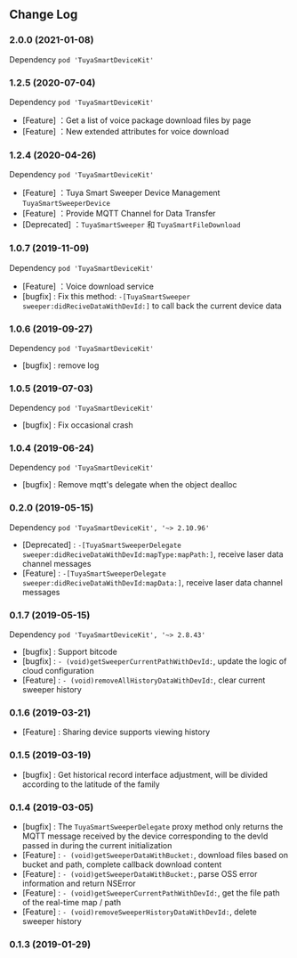 ## Change Log

### 2.0.0 (2021-01-08)

Dependency `pod 'TuyaSmartDeviceKit'`



### 1.2.5 (2020-07-04)

Dependency `pod 'TuyaSmartDeviceKit'`

- [Feature] ：Get a list of voice package download files by page
- [Feature] ：New extended attributes for voice download



### 1.2.4 (2020-04-26)

Dependency `pod 'TuyaSmartDeviceKit'`

- [Feature] ：Tuya Smart Sweeper Device Management `TuyaSmartSweeperDevice`
- [Feature] ：Provide MQTT Channel for Data Transfer 
- [Deprecated] ：`TuyaSmartSweeper` 和 `TuyaSmartFileDownload`



### 1.0.7 (2019-11-09)

Dependency `pod 'TuyaSmartDeviceKit'`

- [Feature] ：Voice download service
- [bugfix] : Fix this method: `-[TuyaSmartSweeper sweeper:didReciveDataWithDevId:]` to call back the current device data



### 1.0.6 (2019-09-27)

Dependency `pod 'TuyaSmartDeviceKit'`

- [bugfix] : remove log



### 1.0.5 (2019-07-03)

Dependency `pod 'TuyaSmartDeviceKit'`

- [bugfix] : Fix occasional crash



### 1.0.4 (2019-06-24)

Dependency `pod 'TuyaSmartDeviceKit'`

- [bugfix] : Remove mqtt's delegate when the object dealloc



### 0.2.0 (2019-05-15)

Dependency `pod 'TuyaSmartDeviceKit', '~> 2.10.96'`

- [Deprecated] : `-[TuyaSmartSweeperDelegate sweeper:didReciveDataWithDevId:mapType:mapPath:]`, receive laser data channel messages 
- [Feature] : `-[TuyaSmartSweeperDelegate sweeper:didReciveDataWithDevId:mapData:]`, receive laser data channel messages



### 0.1.7 (2019-05-15)

Dependency `pod 'TuyaSmartDeviceKit', '~> 2.8.43'`

- [bugfix] : Support bitcode
- [bugfix] : `- (void)getSweeperCurrentPathWithDevId:`, update the logic of cloud configuration
- [Feature] : `- (void)removeAllHistoryDataWithDevId:`, clear current sweeper history



### 0.1.6 (2019-03-21)

- [Feature] : Sharing device supports viewing history



### 0.1.5 (2019-03-19)

- [bugfix] : Get historical record interface adjustment, will be divided according to the latitude of the family



### 0.1.4 (2019-03-05)

- [bugfix] : The `TuyaSmartSweeperDelegate` proxy method only returns the MQTT message received by the device corresponding to the devId passed in during the current initialization
- [Feature] : `- (void)getSweeperDataWithBucket:`, download files based on bucket and path, complete callback download content
- [Feature] : `- (void)getSweeperDataWithBucket:`, parse OSS error information and return NSError
- [Feature] : `- (void)getSweeperCurrentPathWithDevId:`, get the file path of the real-time map / path
- [Feature] : `- (void)removeSweeperHistoryDataWithDevId:`, delete sweeper history



### 0.1.3 (2019-01-29)

